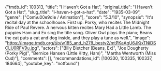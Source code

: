 {"tmdb_id": 100313, "title": "I Haven't Got a Hat", "original_title": "I Haven't Got a Hat", "slug_title": "i-haven-t-got-a-hat", "date": "1935-03-09", "genre": ["Com\u00e9die / Animation"], "score": "5.3/10", "synopsis": "It's recital day at the schoolhouse. First up: Porky, who recites The Midnight Ride of Paul Revere. A nervous kitten recites Mary Had a Little Lamb. The puppies Ham and Ex sing the title song. Oliver Owl plays the piano; Beans the cat puts a cat and dog inside, and they play a tune as well.", "image": "https://image.tmdb.org/t/p/w185_and_h278_bestv2/mtPKaAgU6JKjxTNiDSCLU0RFV9u.jpg", "actors": ["Billy Bletcher (Beans, Ex)", "Joe Dougherty (Porky Pig)", "Bernice Hansen (Little Kitty, Ham)", "Martha Wentworth (Miss Cud)"], "comments": [], "recommandations_id": [100330, 100335, 100337, 184664], "youtube_key": "notfound"}